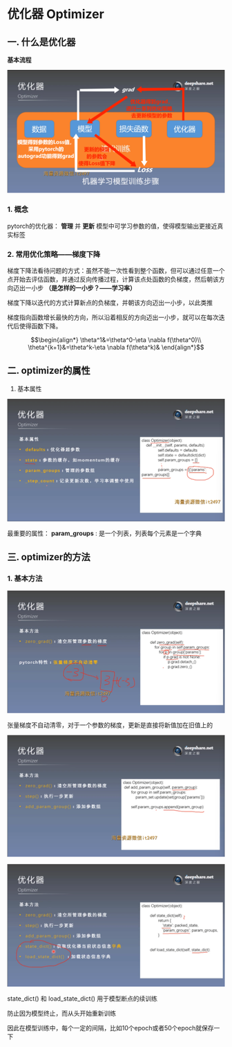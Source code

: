 # 优化器 Optimizer
## 一. 什么是优化器
**基本流程**

![1](docs/待整理/知识库/计算机和硬件/折叠/ai-self-learning-main/从python开始的ai学习/深度学习%20pytorch/16.%20优化器optimizer（1）概念/pcs/1.png)

### 1. 概念
pytorch的优化器： **管理** 并 **更新** 模型中可学习参数的值，使得模型输出更接近真实标签

### 2. 常用优化策略——梯度下降
梯度下降法看待问题的方式：虽然不能一次性看到整个函数，但可以通过任意一个点开始去评估函数，并通过反向传播过程，计算该点处函数的负梯度，然后朝该方向迈出一小步 **（是怎样的一小步？——学习率）**

梯度下降以迭代的方式计算新点的负梯度，并朝该方向迈出一小步，以此类推

梯度指向函数增长最快的方向，所以沿着相反的方向迈出一小步，就可以在每次迭代后使得函数下降。
```math
\begin{align*}
\theta^1&=\theta^0-\eta \nabla f(\theta^0)\\
\theta^{k+1}&=\theta^k-\eta \nabla f(\theta^k)&
\end{align*}
```

## 二. optimizer的属性
1. 基本属性

![2](docs/待整理/知识库/计算机和硬件/折叠/ai-self-learning-main/从python开始的ai学习/深度学习%20pytorch/16.%20优化器optimizer（1）概念/pcs/2.png "2")

最重要的属性： **param_groups** : 是一个列表，列表每个元素是一个字典

## 三. optimizer的方法
### 1. 基本方法
![3](docs/待整理/知识库/计算机和硬件/折叠/ai-self-learning-main/从python开始的ai学习/深度学习%20pytorch/16.%20优化器optimizer（1）概念/pcs/3.png "3")

张量梯度不自动清零，对于一个参数的梯度，更新是直接将新值加在旧值上的

![4](docs/待整理/知识库/计算机和硬件/折叠/ai-self-learning-main/从python开始的ai学习/深度学习%20pytorch/16.%20优化器optimizer（1）概念/pcs/4.png "4")

![5](docs/待整理/知识库/计算机和硬件/折叠/ai-self-learning-main/从python开始的ai学习/深度学习%20pytorch/16.%20优化器optimizer（1）概念/pcs/5.png "5")

state_dict() 和 load_state_dict() 用于模型断点的续训练

防止因为模型终止，而从头开始重新训练

因此在模型训练中，每个一定的间隔，比如10个epoch或者50个epoch就保存一下